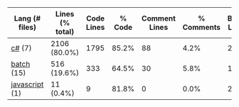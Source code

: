 |Lang (# files)|Lines (% total)|Code Lines|% Code|Comment Lines|% Comments|Blank Lines|% Blank|
| --- | --- | --- | --- | --- | --- | --- | --- |
|[c#](https://github.com/jojo2357/Music-Discord-Rich-Presence/tree/development/statistics/c%23/lines_descending.md) (7)|2106 (80.0%)|1795|85.2%|88|4.2%|223|10.6%|
|[batch](https://github.com/jojo2357/Music-Discord-Rich-Presence/tree/development/statistics/batch/lines_descending.md) (15)|516 (19.6%)|333|64.5%|30|5.8%|153|29.7%|
|[javascript](https://github.com/jojo2357/Music-Discord-Rich-Presence/tree/development/statistics/javascript/lines_descending.md) (1)|11 (0.4%)|9|81.8%|0|0.0%|2|18.2%|